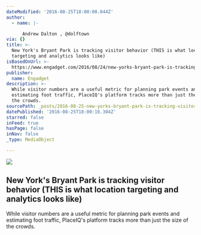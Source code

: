 ```yaml
---
dateModified: '2016-08-25T18:00:00.044Z'
author:
  - name: |-

      Andrew Dalton , @dolftown
via: {}
title: >-
  New York's Bryant Park is tracking visitor behavior (THIS is what location
  targeting and analytics looks like)
isBasedOnUrl: >-
  https://www.engadget.com/2016/08/24/new-yorks-bryant-park-is-tracking-visitor-behavior/
publisher:
  name: Engadget
description: >-
  While visitor numbers are a useful metric for planning park events and
  estimating foot traffic, PlaceIQ's platform tracks more than just the size of
  the crowds.
sourcePath: _posts/2016-08-25-new-yorks-bryant-park-is-tracking-visitor-behavior.md
datePublished: '2016-08-25T18:00:16.304Z'
starred: false
inFeed: true
hasPage: false
inNav: false
_type: MediaObject

---
```

<article style=""><img src="https://imgflo.herokuapp.com/graph/vahj1ThiexotieMo/01a9d5d298d5213379156864434b1d6e/noop?input=https%3A%2F%2Fs.aolcdn.com%2Fdims5%2Famp%3A7d6c8eea38a091a5fed312e40c0204fcd14dfdc0%2Ft%3A1200%2C630%2Fq%3A80%2F%3Furl%3Dhttps%253A%252F%252Fs.aolcdn.com%252Fdims-shared%252Fdims3%252FGLOB%252Fcrop%252F2125x1411%252B0%252B0%252Fresize%252F1600x1062%2521%252Fformat%252Fjpg%252Fquality%252F85%252Fhttps%253A%252F%252Fs.aolcdn.com%252Fhss%252Fstorage%252Fmidas%252F82ec4a1190704a82fa5c4d1d69634be7%252F204093556%252F175134489.jpg" /><h1>New York's Bryant Park is tracking visitor behavior (THIS is what location targeting and analytics looks like)</h1><p>While visitor numbers are a useful metric for planning park events and estimating foot traffic, PlaceIQ's platform tracks more than just the size of the crowds.</p></article>